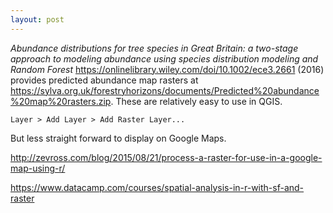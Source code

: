 ```yaml
---
layout: post
---
```


*Abundance distributions for tree species in Great Britain: a two-stage approach to modeling abundance using species distribution modeling and Random Forest* <https://onlinelibrary.wiley.com/doi/10.1002/ece3.2661> (2016) provides predicted abundance map rasters at <https://sylva.org.uk/forestryhorizons/documents/Predicted%20abundance%20map%20rasters.zip>.  These are relatively easy to use in QGIS.

    Layer > Add Layer > Add Raster Layer...

But less straight forward to display on Google Maps.

<http://zevross.com/blog/2015/08/21/process-a-raster-for-use-in-a-google-map-using-r/>

<https://www.datacamp.com/courses/spatial-analysis-in-r-with-sf-and-raster>

<div id="map" style="height:525px; width:525px;"></div>

<script>
var treeOverlay;

function initMap() {
    var map = new google.maps.Map(document.getElementById('map'), {
    zoom: 7,
    center: {lat: 52.489471, lng: -1.898575},
    mapTypeId: google.maps.MapTypeId.TERRAIN
    });

    var bounds = {
        north: 58.7527,
        south: 49.83462,
        east: 2.470118,
        west: -7.940282
    };

    var options = {
        opacity:0.5
    }

    var image = '{{ site.url }}/assets/tree-map.png'

    treeOverlay = new google.maps.GroundOverlay(image, bounds, options);
    treeOverlay.setMap(map);
}

</script>
<script async defer src="https://maps.googleapis.com/maps/api/js?key=AIzaSyCp-IYVkf_X8PnC304LOeYVfIyGtbIg7HM&callback=initMap"></script>

